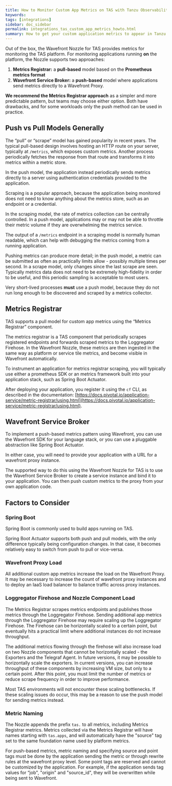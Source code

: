 ```yaml
---
title: How to Monitor Custom App Metrics on TAS with Tanzu Observability
keywords:
tags: [integrations]
sidebar: doc_sidebar
permalink: integrations_tas_custom_app_metrics_howto.html
summary: How to get your custom application metrics to appear in Tanzu Observability by Wavefront.
---
```


Out of the box, the Wavefront Nozzle for TAS provides metrics for monitoring the TAS platform. For monitoring applications running **on** the platform, the Nozzle supports two approaches:

1. **Metrics Registrar:** a **pull-based** model based on the **Prometheus metrics format**
1. **Wavefront Service Broker:** a **push-based** model where applications send metrics directly to a Wavefront Proxy.

**We recommend the Metrics Registrar approach** as a simpler and more predictable pattern, but teams may choose either option. Both have drawbacks, and for some workloads only the push method can be used in practice.

## Push vs Pull Models Generally

The “pull” or “scrape” model has gained popularity in recent years. The typical pull-based design involves hosting an HTTP route on your server, typically at `/metrics`, which exposes custom metrics. Another process periodically fetches the response from that route and transforms it into metrics within a metric store.

In the push model, the application instead periodically sends metrics directly to a server using authentication credentials provided to the application.

Scraping is a popular approach, because the application being monitored does not need to know anything about the metrics store, such as an endpoint or a credential.

In the scraping model, the rate of metrics collection can be centrally controlled. In a push model, applications may or may not be able to throttle their metric volume if they are overwhelming the metrics service.

The output of a `/metrics` endpoint in a scraping model is normally human readable, which can help with debugging the metrics coming from a running application.

Pushing metrics can produce more detail; in the push model, a metric can be submitted as often as practically limits allow - possibly multiple times per second. In a scrape model, only changes since the last scrape are seen. Typically metrics data does not need to be extremely high-fidelity in order to be useful, and this periodic sampling is acceptable to most users.

Very short-lived processes **must** use a push model, because they do not run long enough to be discovered and scraped by a metrics collector.

## Metrics Registrar

TAS supports a pull model for custom app metrics using the “Metrics Registrar” component.

The metrics registrar is a TAS component that periodically scrapes registered endpoints and forwards scraped metrics to the Loggregator Firehose. In the Wavefront Nozzle, these metrics are then ingested in the same way as platform or service tile metrics, and become visible in Wavefront automatically.

To instrument an application for metrics registrar scraping, you will typically use either a prometheus SDK or an metrics framework built into your application stack, such as Spring Boot Actuator.

After deploying your application, you register it using the `cf` CLI, as described in the documentation: [https://docs.pivotal.io/application-service/metric-registrar/using.html](https://docs.pivotal.io/application-service/metric-registrar/using.html).

## Wavefront Service Broker

To implement a push-based metrics pattern using Wavefront, you can use the Wavefront SDK for your language stack, or you can use a pluggable abstraction like Spring Boot Actuator.

In either case, you will need to provide your application with a URL for a wavefront proxy instance.

The supported way to do this using the Wavefront Nozzle for TAS is to use the Wavefront Service Broker to create a service instance and bind it to your application. You can then push custom metrics to the proxy from your own application code.

## Factors to Consider

### Spring Boot

Spring Boot is commonly used to build apps running on TAS.

Spring Boot Actuator supports both push and pull models, with the only difference typically being configuration changes. In that case, it becomes relatively easy to switch from push to pull or vice-versa.

### Wavefront Proxy Load

All additional custom app metrics increase the load on the Wavefront Proxy. It may be necessary to increase the count of wavefront proxy instances and to deploy an IaaS load balancer to balance traffic across proxy instances.

### Loggregator Firehose and Nozzle Component Load

The Metrics Registrar scrapes metrics endpoints and publishes those metrics through the Loggregator Firehose. Sending additional app metrics through the Loggregator Firehose may require scaling up the Loggregator Firehose. The Firehose can be horizontally scaled to a certain point, but eventually hits a practical limit where additional instances do not increase throughput.

The additional metrics flowing through the firehose will also increase load on two Nozzle components that cannot be horizontally scaled - the Exporters and the Telegraf Agent. In future versions, it may be possible to horizontally scale the exporters. In current versions, you can increase throughput of these components by increasing VM size, but only to a certain point. After this point, you must limit the number of metrics or reduce scrape frequency in order to improve performance.

Most TAS environments will not encounter these scaling bottlenecks. If these scaling issues do occur, this may be a reason to use the push model for sending metrics instead.

### Metric Naming

The Nozzle appends the prefix `tas.` to all metrics, including Metrics Registrar metrics. Metrics collected via the Metrics Registrar will have names starting with `tas.apps`, and will automatically have the "source" tag set to the same foundation name used by platform metrics.

For push-based metrics, metric naming and specifying source and point tags must be done by the application sending the metric or through rewrite rules at the wavefront proxy level. Some point tags are reserved and cannot be customized by the application. For example, if the application sends tag values for “job", "origin" and "source_id", they will be overwritten while being sent to Wavefront.
